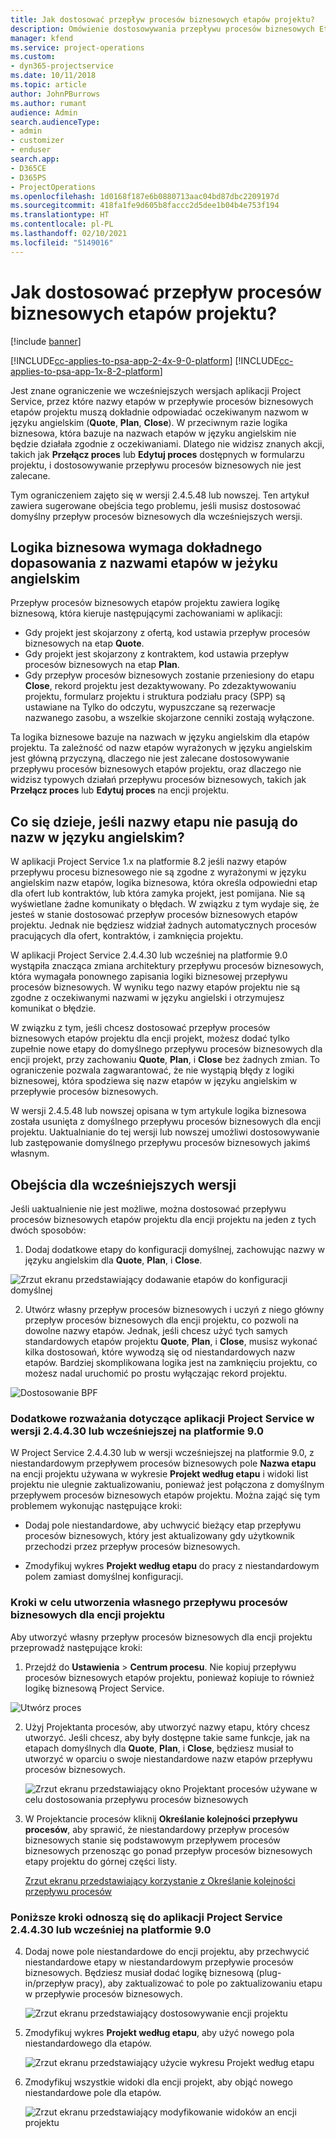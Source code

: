 ```yaml
---
title: Jak dostosować przepływ procesów biznesowych etapów projektu?
description: Omówienie dostosowywania przepływu procesów biznesowych Etapy projektu.
manager: kfend
ms.service: project-operations
ms.custom:
- dyn365-projectservice
ms.date: 10/11/2018
ms.topic: article
author: JohnPBurrows
ms.author: rumant
audience: Admin
search.audienceType:
- admin
- customizer
- enduser
search.app:
- D365CE
- D365PS
- ProjectOperations
ms.openlocfilehash: 1d0168f187e6b0880713aac04bd87dbc2209197d
ms.sourcegitcommit: 418fa1fe9d605b8faccc2d5dee1b04b4e753f194
ms.translationtype: HT
ms.contentlocale: pl-PL
ms.lasthandoff: 02/10/2021
ms.locfileid: "5149016"
---
```

# <a name="how-do-i-customize-the-project-stages-business-process-flow"></a>Jak dostosować przepływ procesów biznesowych etapów projektu?

[!include [banner](../includes/psa-now-project-operations.md)]

[!INCLUDE[cc-applies-to-psa-app-2-4x-9-0-platform](../includes/cc-applies-to-psa-app-2-4x-9-0-platform.md)]
[!INCLUDE[cc-applies-to-psa-app-1x-8-2-platform](../includes/cc-applies-to-psa-app-1x-8-2-platform.md)]

Jest znane ograniczenie we wcześniejszych wersjach aplikacji Project Service, przez które nazwy etapów w przepływie procesów biznesowych etapów projektu muszą dokładnie odpowiadać oczekiwanym nazwom w języku angielskim (**Quote**, **Plan**, **Close**). W przeciwnym razie logika biznesowa, która bazuje na nazwach etapów w języku angielskim nie będzie działała zgodnie z oczekiwaniami. Dlatego nie widzisz znanych akcji, takich jak **Przełącz proces** lub **Edytuj proces** dostępnych w formularzu projektu, i dostosowywanie przepływu procesów biznesowych nie jest zalecane. 

Tym ograniczeniem zajęto się w wersji 2.4.5.48 lub nowszej. Ten artykuł zawiera sugerowane obejścia tego problemu, jeśli musisz dostosować domyślny przepływ procesów biznesowych dla wcześniejszych wersji.  

## <a name="business-logic-requires-an-exact-match-with-english-stage-names"></a>Logika biznesowa wymaga dokładnego dopasowania z nazwami etapów w jeżyku angielskim

Przepływ procesów biznesowych etapów projektu zawiera logikę biznesową, która kieruje następującymi zachowaniami w aplikacji:
- Gdy projekt jest skojarzony z ofertą, kod ustawia przepływ procesów biznesowych na etap **Quote**.
- Gdy projekt jest skojarzony z kontraktem, kod ustawia przepływ procesów biznesowych na etap **Plan**.
- Gdy przepływ procesów biznesowych zostanie przeniesiony do etapu **Close**, rekord projektu jest dezaktywowany. Po zdezaktywowaniu projektu, formularz projektu i struktura podziału pracy (SPP) są ustawiane na Tylko do odczytu, wypuszczane są rezerwacje nazwanego zasobu, a wszelkie skojarzone cenniki zostają wyłączone.

Ta logika biznesowe bazuje na nazwach w języku angielskim dla etapów projektu. Ta zależność od nazw etapów wyrażonych w języku angielskim jest główną przyczyną, dlaczego nie jest zalecane dostosowywanie przepływu procesów biznesowych etapów projektu, oraz dlaczego nie widzisz typowych działań przepływu procesów biznesowych, takich jak **Przełącz proces** lub **Edytuj proces** na encji projektu.

## <a name="what-happens-if-the-stage-names-dont-match-the-english-names"></a>Co się dzieje, jeśli nazwy etapu nie pasują do nazw w języku angielskim?

W aplikacji Project Service 1.x na platformie 8.2 jeśli nazwy etapów przepływu procesu biznesowego nie są zgodne z wyrażonymi w języku angielskim nazw etapów, logika biznesowa, która określa odpowiedni etap dla ofert lub kontraktów, lub która zamyka projekt, jest pomijana. Nie są wyświetlane żadne komunikaty o błędach. W związku z tym wydaje się, że jesteś w stanie dostosować przepływ procesów biznesowych etapów projektu. Jednak nie będziesz widział żadnych automatycznych procesów pracujących dla ofert, kontraktów, i zamknięcia projektu.

W aplikacji Project Service 2.4.4.30 lub wcześniej na platformie 9.0 wystąpiła znacząca zmiana architektury przepływu procesów biznesowych, która wymagała ponownego zapisania logiki biznesowej przepływu procesów biznesowych. W wyniku tego nazwy etapów projektu nie są zgodne z oczekiwanymi nazwami w języku angielski i otrzymujesz komunikat o błędzie. 

W związku z tym, jeśli chcesz dostosować przepływ procesów biznesowych etapów projektu dla encji projekt, możesz dodać tylko zupełnie nowe etapy do domyślnego przepływu procesów biznesowych dla encji projekt, przy zachowaniu **Quote**, **Plan**, i **Close** bez żadnych zmian. To ograniczenie pozwala zagwarantować, że nie wystąpią błędy z logiki biznesowej, która spodziewa się nazw etapów w języku angielskim w przepływie procesów biznesowych.

W wersji 2.4.5.48 lub nowszej opisana w tym artykule logika biznesowa została usunięta z domyślnego przepływu procesów biznesowych dla encji projektu. Uaktualnianie do tej wersji lub nowszej umożliwi dostosowywanie lub zastępowanie domyślnego przepływu procesów biznesowych jakimś własnym. 

## <a name="workarounds-for-earlier-versions"></a>Obejścia dla wcześniejszych wersji

Jeśli uaktualnienie nie jest możliwe, można dostosować przepływu procesów biznesowych etapów projektu dla encji projektu na jeden z tych dwóch sposobów:

1. Dodaj dodatkowe etapy do konfiguracji domyślnej, zachowując nazwy w języku angielskim dla **Quote**, **Plan**, i **Close**.


![Zrzut ekranu przedstawiający dodawanie etapów do konfiguracji domyślnej](media/FAQ-Customize-BPF-1.png)
 
2. Utwórz własny przepływ procesów biznesowych i uczyń z niego główny przepływ procesów biznesowych dla encji projektu, co pozwoli na dowolne nazwy etapów. Jednak, jeśli chcesz użyć tych samych standardowych etapów projektu **Quote**, **Plan**, i **Close**, musisz wykonać kilka dostosowań, które wywodzą się od niestandardowych nazw etapów. Bardziej skomplikowana logika jest na zamknięciu projektu, co możesz nadal uruchomić po prostu wyłączając rekord projektu.

![Dostosowanie BPF](media/FAQ-Customize-BPF-2.png)

### <a name="additional-considerations-for-project-service-app-version-24430-or-earlier-on-platform-90"></a>Dodatkowe rozważania dotyczące aplikacji Project Service w wersji 2.4.4.30 lub wcześniejszej na platformie 9.0

W Project Service 2.4.4.30 lub w wersji wcześniejszej na platformie 9.0, z niestandardowym przepływem procesów biznesowych pole **Nazwa etapu** na encji projektu używana w wykresie **Projekt według etapu** i widoki list projektu nie ulegnie zaktualizowaniu, ponieważ jest połączona z domyślnym przepływem procesów biznesowych etapów projektu. Można zająć się tym problemem wykonując następujące kroki:

- Dodaj pole niestandardowe, aby uchwycić bieżący etap przepływu procesów biznesowych, który jest aktualizowany gdy użytkownik przechodzi przez przepływ procesów biznesowych.

- Zmodyfikuj wykres **Projekt według etapu** do pracy z niestandardowym polem zamiast domyślnej konfiguracji.

### <a name="steps-to-create-your-own-business-process-flow-for-the-project-entity"></a>Kroki w celu utworzenia własnego przepływu procesów biznesowych dla encji projektu

Aby utworzyć własny przepływ procesów biznesowych dla encji projektu przeprowadź następujące kroki:

1. Przejdź do **Ustawienia** > **Centrum procesu**. Nie kopiuj przepływu procesów biznesowych etapów projektu, ponieważ kopiuje to również logikę biznesową Project Service.

  ![Utwórz proces](media/FAQ-Customize-BPF-3.png)

2. Użyj Projektanta procesów, aby utworzyć nazwy etapu, który chcesz utworzyć. Jeśli chcesz, aby były dostępne takie same funkcje, jak na etapach domyślnych dla **Quote**, **Plan**, i **Close**, będziesz musiał to utworzyć w oparciu o swoje niestandardowe nazw etapów przepływu procesów biznesowych.

   ![Zrzut ekranu przedstawiający okno Projektant procesów używane w celu dostosowania przepływu procesów biznesowych](media/FAQ-Customize-BPF-4.png) 

3. W Projektancie procesów kliknij **Określanie kolejności przepływu procesów**, aby sprawić, że niestandardowy przepływ procesów biznesowych stanie się podstawowym przepływem procesów biznesowych przenosząc go ponad przepływ procesów biznesowych etapy projektu do górnej części listy.


   [Zrzut ekranu przedstawiający korzystanie z Określanie kolejności przepływu procesów](media/FAQ-Customize-BPF-5-720.png)

### <a name="the-following-steps-apply-to-project-service-app-24430-or-earlier-on-the-90-platform"></a>Poniższe kroki odnoszą się do aplikacji Project Service 2.4.4.30 lub wcześniej na platformie 9.0

4. Dodaj nowe pole niestandardowe do encji projektu, aby przechwycić niestandardowe etapy w niestandardowym przepływie procesów biznesowych. Będziesz musiał dodać logikę biznesową (plug-in/przepływ pracy), aby zaktualizować to pole po zaktualizowaniu etapu w przepływie procesów biznesowych.

   ![Zrzut ekranu przedstawiający dostosowywanie encji projektu](media/FAQ-Customize-BPF-6-720.png)

5. Zmodyfikuj wykres **Projekt według etapu**, aby użyć nowego pola niestandardowego dla etapów.

   ![Zrzut ekranu przedstawiający użycie wykresu Projekt według etapu](media/FAQ-Customize-BPF-7-720.png)

6. Zmodyfikuj wszystkie widoki dla encji projekt, aby objąć nowego niestandardowe pole dla etapów.

   ![Zrzut ekranu przedstawiający modyfikowanie widoków an encji projektu](media/FAQ-Customize-BPF-8-720.png)

